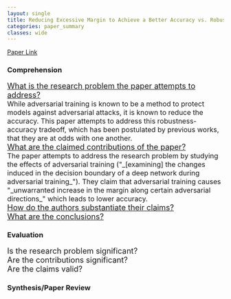 ```yaml
---
layout: single
title: Reducing Excessive Margin to Achieve a Better Accuracy vs. Robustness Trade-off
categories: paper_summary
classes: wide
---
```


[Paper Link]([https://link-url-here.org](https://openreview.net/pdf?id=Azh9QBQ4tR7))

### Comprehension
<font size="4">
<ins>What is the research problem the paper attempts to address?</ins><br>
  <font size="3.5">
  While adversarial training is known to be a method to protect models against adversarial attacks, it is known to reduce the accuracy. This paper attempts to address this robustness-accuracy tradeoff, which has been postulated by previous works, that they are at odds with one another.<br>
  </font>
<ins>What are the claimed contributions of the paper?</ins><br>
  <font size="3.5">
  The paper attempts to address the research problem by studying the effects of adversarial training ("_[examining] the changes induced in the decision boundary of a deep network during adversarial training_"). They claim that adversarial training causes "_unwarranted increase in the margin along certain adversarial directions_" which leads to lower accuracy.<br>
  </font>
<ins>How do the authors substantiate their claims?</ins><br>
<ins>What are the conclusions?</ins>
</font>  

### Evaluation
<font size="4">
Is the research problem significant?<br>
Are the contributions significant?<br>
Are the claims valid?
</font>

### Synthesis/Paper Review

